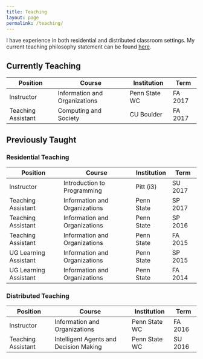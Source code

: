 ```yaml
---
title: Teaching
layout: page
permalink: /teaching/
---
```


I have experience in both residential and distributed classroom settings. My current teaching philosophy statement can be found [here]({{url}}/documents/PinterAnthonyTeachingPhilosophy.pdf).

## Currently Teaching

| Position| Course |  Institution | Term |
|---------------|-----------|----------|-----|
| Instructor | Information and Organizations | Penn State WC | FA 2017 |
| Teaching Assistant | Computing and Society | CU Boulder | FA 2017 |

## Previously Taught

### Residential Teaching

| Position| Course |  Institution | Term |
|---------------|-----------|----------|-----|
| Instructor | Introduction to Programming | Pitt (i3) | SU 2017 |
| Teaching Assistant | Information and Organizations | Penn State | SP 2017 |
| Teaching Assistant | Information and Organizations | Penn State | SP 2016 |
| Teaching Assistant | Information and Organizations | Penn State | FA 2015 |
| UG Learning Assistant | Information and Organizations | Penn State | SP 2015 |
| UG Learning Assistant | Information and Organizations | Penn State | FA 2014 |

### Distributed Teaching

| Position| Course |  Institution | Term |
|---------------|-----------|----------|-----|
| Instructor | Information and Organizations | Penn State WC | FA 2016 |
| Teaching Assistant | Intelligent Agents and Decision Making | Penn State WC | SU 2016 |
